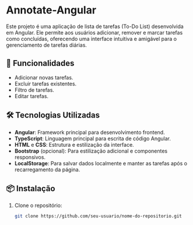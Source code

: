 # Annotate-Angular

Este projeto é uma aplicação de lista de tarefas (To-Do List) desenvolvida em Angular. Ele permite aos usuários adicionar, remover e marcar tarefas como concluídas, oferecendo uma interface intuitiva e amigável para o gerenciamento de tarefas diárias.

## 🎯 Funcionalidades

- Adicionar novas tarefas.
- Excluir tarefas existentes.
- Filtro de tarefas.
- Editar tarefas.

## 🛠️ Tecnologias Utilizadas

- **Angular**: Framework principal para desenvolvimento frontend.
- **TypeScript**: Linguagem principal para escrita de código Angular.
- **HTML** e **CSS**: Estrutura e estilização da interface.
- **Bootstrap** (opcional): Para estilização adicional e componentes responsivos.
- **LocalStorage**: Para salvar dados localmente e manter as tarefas após o recarregamento da página.

## 📦 Instalação

1. Clone o repositório:

   ```bash
   git clone https://github.com/seu-usuario/nome-do-repositorio.git


